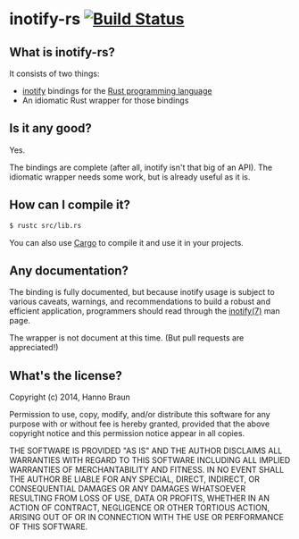 # inotify-rs [![Build Status](https://travis-ci.org/hannobraun/inotify-rs.svg?branch=master)](https://travis-ci.org/hannobraun/inotify-rs)

## What is inotify-rs?

It consists of two things:
- [inotify](http://en.wikipedia.org/wiki/Inotify) bindings for the
  [Rust programming language](http://rust-lang.org/)
- An idiomatic Rust wrapper for those bindings


## Is it any good?

Yes.

The bindings are complete (after all, inotify isn't that big of an API). The
idiomatic wrapper needs some work, but is already useful as it is.


## How can I compile it?

```bash
$ rustc src/lib.rs
```

You can also use [Cargo] to compile it and use it in your projects.

[Cargo]: http://crates.io

## Any documentation?

The binding is fully documented, but because inotify usage is subject to
various caveats, warnings, and recommendations to build a robust and
efficient application, programmers should read through the [inotify(7)]
man page.

The wrapper is not document at this time. (But pull requests are appreciated!)

[inotify(7)]: http://man7.org/linux/man-pages/man7/inotify.7.html


## What's the license?

Copyright (c) 2014, Hanno Braun

Permission to use, copy, modify, and/or distribute this software for any purpose
with or without fee is hereby granted, provided that the above copyright notice
and this permission notice appear in all copies.

THE SOFTWARE IS PROVIDED "AS IS" AND THE AUTHOR DISCLAIMS ALL WARRANTIES WITH
REGARD TO THIS SOFTWARE INCLUDING ALL IMPLIED WARRANTIES OF MERCHANTABILITY AND
FITNESS. IN NO EVENT SHALL THE AUTHOR BE LIABLE FOR ANY SPECIAL, DIRECT,
INDIRECT, OR CONSEQUENTIAL DAMAGES OR ANY DAMAGES WHATSOEVER RESULTING FROM LOSS
OF USE, DATA OR PROFITS, WHETHER IN AN ACTION OF CONTRACT, NEGLIGENCE OR OTHER
TORTIOUS ACTION, ARISING OUT OF OR IN CONNECTION WITH THE USE OR PERFORMANCE OF
THIS SOFTWARE.
